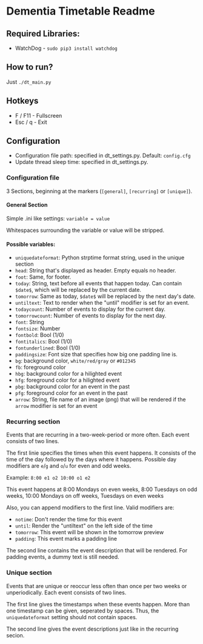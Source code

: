 # Dementia Timetable Readme
## Required Libraries:
- WatchDog - `sudo pip3 install watchdog`

## How to run?
Just `./dt_main.py`

## Hotkeys
- F / F11 - Fullscreen
- Esc / q - Exit

## Configuration
- Configuration file path: specified in dt_settings.py. Default: `config.cfg`
- Update thread sleep time: specified in dt_settings.py.

### Configuration file
3 Sections, beginning at the markers (`[general]`, `[recurring]` or `[unique]`).

#### General Section
Simple .ini like settings:
`variable = value`

Whitespaces surrounding the variable or value will be stripped.

#### Possible variables:
- `uniquedateformat`: Python strptime format string, used in the unique section
- `head`: String that's displayed as header. Empty equals no header.
- `foot`: Same, for footer.
- `today`: String, text before all events that happen today.
    Can contain `$date$`, which will be replaced by the current date.
- `tomorrow`: Same as today, `$date$` will be replaced by the next day's date.
- `untiltext`: Text to render when the "until" modifier is set for an event.
- `todaycount`: Number of events to display for the current day.
- `tomorrowcount`: Number of events to display for the next day.
- `font`: String
- `fontsize`: Number
- `fontbold`: Bool (1/0)
- `fontitalics`: Bool (1/0)
- `fontunderlined`: Bool (1/0)
- `paddingsize`: Font size that specifies how big one padding line is.
- `bg`: background color, `white/red/gray` or `#012345`
- `fb`: foreground color
- `hbg`: background color for a hilighted event
- `hfg`: foreground color for a hilighted event
- `pbg`: background color for an event in the past
- `pfg`: foreground color for an event in the past
- `arrow`: String, file name of an image (png) that will be rendered if the
    `arrow` modifier is set for an event

### Recurring section
Events that are recurring in a two-week-period or more often.
Each event consists of two lines.

The first linie specifies the times when this event happens. It consists of the
time of the day followed by the days where it happens. Possible day modifiers are
`e`/`g` and `o`/`u` for even and odd weeks.

Example: `8:00 e1 o2 10:00 o1 e2`

This event happens at 8:00 Mondays on even weeks, 8:00 Tuesdays on odd weeks,
10:00 Mondays on off weeks, Tuesdays on even weeks

Also, you can append modifiers to the first line. Valid modifiers are:
- `notime`: Don't render the time for this event
- `until`: Render the "untiltext" on the left side of the time
- `tomorrow`: This event will be shown in the tomorrow preview
- `padding`: This event marks a padding line

The second line contains the event description that will be rendered.
For padding events, a dummy text is still needed.

### Unique section
Events that are unique or reoccur less often than once per two weeks or unperiodically.
Each event consists of two lines.

The first line gives the timestamps when these
events happen. More than one timestamp can be given, seperated by spaces. Thus,
the `uniquedateformat` setting should not contain spaces.

The second line gives the event descriptions just like in the recurring secion.
